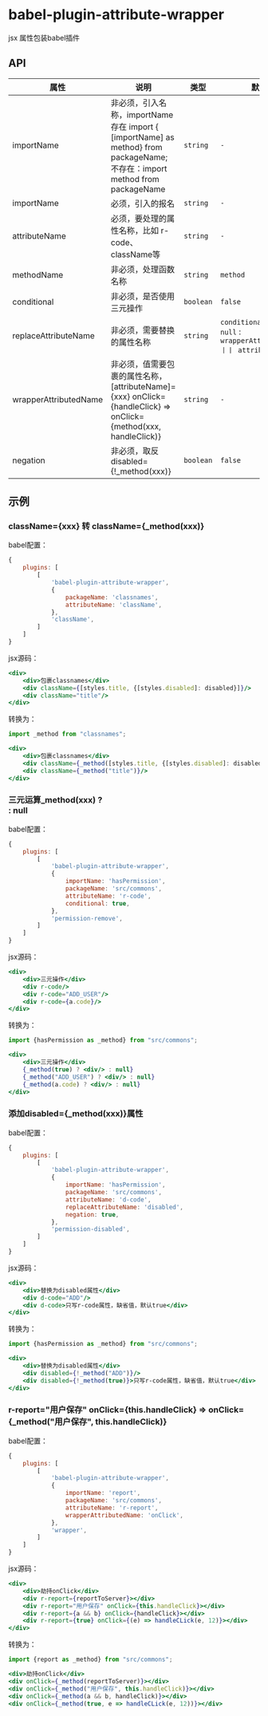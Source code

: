 # babel-plugin-attribute-wrapper

jsx 属性包装babel插件

## API

| 属性 | 说明 | 类型 | 默认值 |
| --- | --- | --- | --- |
| importName | 非必须，引入名称，importName存在 import { [importName] as method} from packageName; 不存在：import method from packageName | `string` | `-` |
| importName | 必须，引入的报名 | `string` | `-` |
| attributeName | 必须，要处理的属性名称，比如 r-code、className等 | `string` | `-` |
| methodName | 非必须，处理函数名称 | `string` | `method` |
| conditional | 非必须，是否使用三元操作 | `boolean` | `false` |
| replaceAttributeName | 非必须，需要替换的属性名称 | `string` | `conditional===true` ? `null` : `wrapperAttributedName 丨丨 attributeName`; |
| wrapperAttributedName | 非必须，值需要包裹的属性名称，[attributeName]={xxx} onClick={handleClick} => onClick={method(xxx, handleClick)} | `string` | `-` |
| negation | 非必须，取反 disabled={!_method(xxx)} | `boolean` | `false` |

## 示例

### className={xxx} 转 className={_method(xxx)}

babel配置：

```js
{
    plugins: [
        [
            'babel-plugin-attribute-wrapper',
            {
                packageName: 'classnames',
                attributeName: 'className',
            },
            'className',
        ]
    ]
}
```

jsx源码：

```jsx
<div>
    <div>包裹classnames</div>
    <div className={[styles.title, {[styles.disabled]: disabled}]}/>
    <div className="title"/>
</div>
```

转换为：

```jsx
import _method from "classnames";

<div>
    <div>包裹classnames</div>
    <div className={_method([styles.title, {[styles.disabled]: disabled}])}/>
    <div className={_method("title")}/>
</div>
```

### 三元运算_method(xxx) ? <div> : null

babel配置：

```js
{
    plugins: [
        [
            'babel-plugin-attribute-wrapper',
            {
                importName: 'hasPermission',
                packageName: 'src/commons',
                attributeName: 'r-code',
                conditional: true,
            },
            'permission-remove',
        ]
    ]
}
```

jsx源码：

```jsx
<div>
    <div>三元操作</div>
    <div r-code/>
    <div r-code="ADD_USER"/>
    <div r-code={a.code}/>
</div>
```

转换为：

```jsx
import {hasPermission as _method} from "src/commons";

<div>
    <div>三元操作</div>
    {_method(true) ? <div/> : null}
    {_method("ADD_USER") ? <div/> : null}
    {_method(a.code) ? <div/> : null}
</div>
```

### 添加disabled={_method(xxx)}属性

babel配置：

```js
{
    plugins: [
        [
            'babel-plugin-attribute-wrapper',
            {
                importName: 'hasPermission',
                packageName: 'src/commons',
                attributeName: 'd-code',
                replaceAttributeName: 'disabled',
                negation: true,
            },
            'permission-disabled',
        ]
    ]
}
```

jsx源码：

```jsx
<div>
    <div>替换为disabled属性</div>
    <div d-code="ADD"/>
    <div d-code>只写r-code属性，缺省值，默认true</div>
</div>
```

转换为：

```jsx
import {hasPermission as _method} from "src/commons";

<div>
    <div>替换为disabled属性</div>
    <div disabled={!_method("ADD")}/>
    <div disabled={!_method(true)}>只写r-code属性，缺省值，默认true</div>
</div>
```

### r-report="用户保存" onClick={this.handleClick} => onClick={_method("用户保存", this.handleClick)}

babel配置：

```js
{
    plugins: [
        [
            'babel-plugin-attribute-wrapper',
            {
                importName: 'report',
                packageName: 'src/commons',
                attributeName: 'r-report',
                wrapperAttributedName: 'onClick',
            },
            'wrapper',
        ]
    ]
}
```

jsx源码：

```jsx
<div>
    <div>劫持onClick</div>
    <div r-report={reportToServer}></div>
    <div r-report="用户保存" onClick={this.handleClick}></div>
    <div r-report={a && b} onClick={handleClick}></div>
    <div r-report={true} onClick={(e) => handleCLick(e, 12)}></div>
</div>
```

转换为：

```jsx
import {report as _method} from "src/commons";

<div>劫持onClick</div>
<div onClick={_method(reportToServer)}></div>
<div onClick={_method("用户保存", this.handleClick)}></div>
<div onClick={_method(a && b, handleClick)}></div>
<div onClick={_method(true, e => handleCLick(e, 12))}></div>
```
